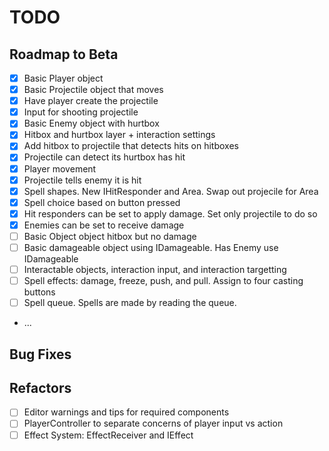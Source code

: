 # TODO

## Roadmap to Beta

- [X] Basic Player object
- [X] Basic Projectile object that moves
- [X] Have player create the projectile
- [X] Input for shooting projectile
- [X] Basic Enemy object with hurtbox
- [X] Hitbox and hurtbox layer + interaction settings
- [X] Add hitbox to projectile that detects hits on hitboxes
- [X] Projectile can detect its hurtbox has hit
- [X] Player movement
- [X] Projectile tells enemy it is hit
- [X] Spell shapes. New IHitResponder and Area. Swap out projecile for Area
- [X] Spell choice based on button pressed
- [X] Hit responders can be set to apply damage. Set only projectile to do so
- [X] Enemies can be set to receive damage
- [ ] Basic Object object hitbox but no damage
- [ ] Basic damageable object using IDamageable. Has Enemy use IDamageable
- [ ] Interactable objects, interaction input, and interaction targetting
- [ ] Spell effects: damage, freeze, push, and pull. Assign to four casting buttons
- [ ] Spell queue. Spells are made by reading the queue.
- ...

## Bug Fixes

## Refactors

- [ ] Editor warnings and tips for required components
- [ ] PlayerController to separate concerns of player input vs action
- [ ] Effect System: EffectReceiver and IEffect